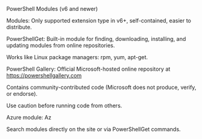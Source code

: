 PowerShell Modules (v6 and newer)

Modules: Only supported extension type in v6+, self-contained, easier to distribute.

PowerShellGet: Built-in module for finding, downloading, installing, and updating modules from online repositories.

Works like Linux package managers: rpm, yum, apt-get.

PowerShell Gallery: Official Microsoft-hosted online repository at https://powershellgallery.com

Contains community-contributed code (Microsoft does not produce, verify, or endorse).

Use caution before running code from others.

Azure module: Az

Search modules directly on the site or via PowerShellGet commands.